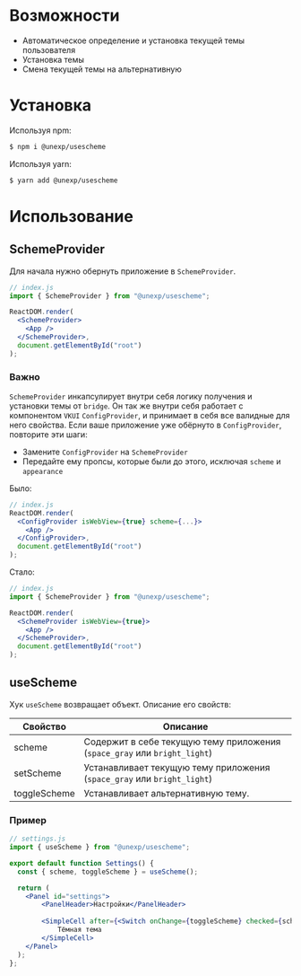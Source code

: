 # Возможности
- Автоматическое определение и установка текущей темы пользователя
- Установка темы
- Смена текущей темы на альтернативную

# Установка

Используя npm: 
```sh
$ npm i @unexp/usescheme
```
Используя yarn: 
```sh
$ yarn add @unexp/usescheme
```

# Использование

## SchemeProvider
Для начала нужно обернуть приложение в ``SchemeProvider``.

```jsx
// index.js
import { SchemeProvider } from "@unexp/usescheme";

ReactDOM.render(
  <SchemeProvider>
    <App />
  </SchemeProvider>,
  document.getElementById("root")
);
```

### Важно
``SchemeProvider`` инкапсулирует внутри себя логику получения и установки темы от ``bridge``. Он так же внутри себя работает с компонентом ``VKUI`` ``ConfigProvider``, и принимает в себя все валидные для него свойства. Если ваше приложение уже обёрнуто в ``ConfigProvider``, повторите эти шаги:
- Замените ``ConfigProvider`` на ``SchemeProvider``
- Передайте ему пропсы, которые были до этого, исключая ``scheme`` и ``appearance``

Было:
```jsx
// index.js
ReactDOM.render(
  <ConfigProvider isWebView={true} scheme={...}>
    <App />
  </ConfigProvider>,
  document.getElementById("root")
);
```
Стало:
```jsx
// index.js
import { SchemeProvider } from "@unexp/usescheme";

ReactDOM.render(
  <SchemeProvider isWebView={true}>
    <App />
  </SchemeProvider>,
  document.getElementById("root")
);
```

## useScheme
Хук ``useScheme`` возвращает объект. Описание его свойств: 

| Свойство | Описание |
| ------ | ------ |
| scheme | Содержит в себе текущую тему приложения (``space_gray`` или ``bright_light``) |
| setScheme | Устанавливает текущую тему приложения (``space_gray`` или ``bright_light``) |
| toggleScheme | Устанавливает альтернативную тему. |


### Пример
```jsx
// settings.js
import { useScheme } from "@unexp/usescheme";

export default function Settings() {
  const { scheme, toggleScheme } = useScheme();

  return (
    <Panel id="settings">
        <PanelHeader>Настройки</PanelHeader>
        
        <SimpleCell after={<Switch onChange={toggleScheme} checked={scheme === "space_gray"} />}>
            Тёмная тема
        </SimpleCell>
    </Panel>
  );
};
```